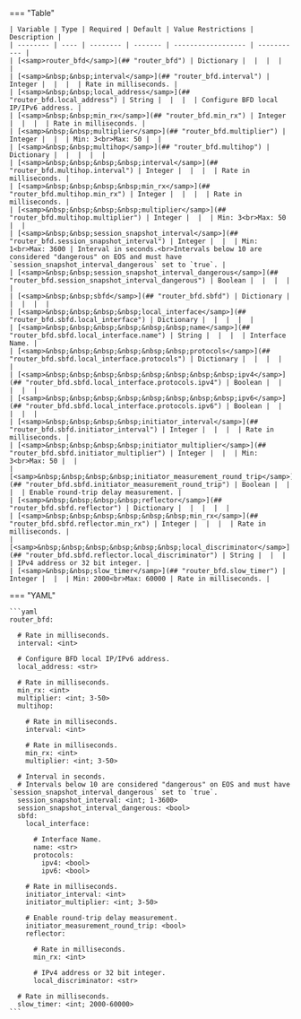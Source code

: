 <!--
  ~ Copyright (c) 2024 Arista Networks, Inc.
  ~ Use of this source code is governed by the Apache License 2.0
  ~ that can be found in the LICENSE file.
  -->
=== "Table"

    | Variable | Type | Required | Default | Value Restrictions | Description |
    | -------- | ---- | -------- | ------- | ------------------ | ----------- |
    | [<samp>router_bfd</samp>](## "router_bfd") | Dictionary |  |  |  |  |
    | [<samp>&nbsp;&nbsp;interval</samp>](## "router_bfd.interval") | Integer |  |  |  | Rate in milliseconds. |
    | [<samp>&nbsp;&nbsp;local_address</samp>](## "router_bfd.local_address") | String |  |  |  | Configure BFD local IP/IPv6 address. |
    | [<samp>&nbsp;&nbsp;min_rx</samp>](## "router_bfd.min_rx") | Integer |  |  |  | Rate in milliseconds. |
    | [<samp>&nbsp;&nbsp;multiplier</samp>](## "router_bfd.multiplier") | Integer |  |  | Min: 3<br>Max: 50 |  |
    | [<samp>&nbsp;&nbsp;multihop</samp>](## "router_bfd.multihop") | Dictionary |  |  |  |  |
    | [<samp>&nbsp;&nbsp;&nbsp;&nbsp;interval</samp>](## "router_bfd.multihop.interval") | Integer |  |  |  | Rate in milliseconds. |
    | [<samp>&nbsp;&nbsp;&nbsp;&nbsp;min_rx</samp>](## "router_bfd.multihop.min_rx") | Integer |  |  |  | Rate in milliseconds. |
    | [<samp>&nbsp;&nbsp;&nbsp;&nbsp;multiplier</samp>](## "router_bfd.multihop.multiplier") | Integer |  |  | Min: 3<br>Max: 50 |  |
    | [<samp>&nbsp;&nbsp;session_snapshot_interval</samp>](## "router_bfd.session_snapshot_interval") | Integer |  |  | Min: 1<br>Max: 3600 | Interval in seconds.<br>Intervals below 10 are considered "dangerous" on EOS and must have `session_snapshot_interval_dangerous` set to `true`. |
    | [<samp>&nbsp;&nbsp;session_snapshot_interval_dangerous</samp>](## "router_bfd.session_snapshot_interval_dangerous") | Boolean |  |  |  |  |
    | [<samp>&nbsp;&nbsp;sbfd</samp>](## "router_bfd.sbfd") | Dictionary |  |  |  |  |
    | [<samp>&nbsp;&nbsp;&nbsp;&nbsp;local_interface</samp>](## "router_bfd.sbfd.local_interface") | Dictionary |  |  |  |  |
    | [<samp>&nbsp;&nbsp;&nbsp;&nbsp;&nbsp;&nbsp;name</samp>](## "router_bfd.sbfd.local_interface.name") | String |  |  |  | Interface Name. |
    | [<samp>&nbsp;&nbsp;&nbsp;&nbsp;&nbsp;&nbsp;protocols</samp>](## "router_bfd.sbfd.local_interface.protocols") | Dictionary |  |  |  |  |
    | [<samp>&nbsp;&nbsp;&nbsp;&nbsp;&nbsp;&nbsp;&nbsp;&nbsp;ipv4</samp>](## "router_bfd.sbfd.local_interface.protocols.ipv4") | Boolean |  |  |  |  |
    | [<samp>&nbsp;&nbsp;&nbsp;&nbsp;&nbsp;&nbsp;&nbsp;&nbsp;ipv6</samp>](## "router_bfd.sbfd.local_interface.protocols.ipv6") | Boolean |  |  |  |  |
    | [<samp>&nbsp;&nbsp;&nbsp;&nbsp;initiator_interval</samp>](## "router_bfd.sbfd.initiator_interval") | Integer |  |  |  | Rate in milliseconds. |
    | [<samp>&nbsp;&nbsp;&nbsp;&nbsp;initiator_multiplier</samp>](## "router_bfd.sbfd.initiator_multiplier") | Integer |  |  | Min: 3<br>Max: 50 |  |
    | [<samp>&nbsp;&nbsp;&nbsp;&nbsp;initiator_measurement_round_trip</samp>](## "router_bfd.sbfd.initiator_measurement_round_trip") | Boolean |  |  |  | Enable round-trip delay measurement. |
    | [<samp>&nbsp;&nbsp;&nbsp;&nbsp;reflector</samp>](## "router_bfd.sbfd.reflector") | Dictionary |  |  |  |  |
    | [<samp>&nbsp;&nbsp;&nbsp;&nbsp;&nbsp;&nbsp;min_rx</samp>](## "router_bfd.sbfd.reflector.min_rx") | Integer |  |  |  | Rate in milliseconds. |
    | [<samp>&nbsp;&nbsp;&nbsp;&nbsp;&nbsp;&nbsp;local_discriminator</samp>](## "router_bfd.sbfd.reflector.local_discriminator") | String |  |  |  | IPv4 address or 32 bit integer. |
    | [<samp>&nbsp;&nbsp;slow_timer</samp>](## "router_bfd.slow_timer") | Integer |  |  | Min: 2000<br>Max: 60000 | Rate in milliseconds. |

=== "YAML"

    ```yaml
    router_bfd:

      # Rate in milliseconds.
      interval: <int>

      # Configure BFD local IP/IPv6 address.
      local_address: <str>

      # Rate in milliseconds.
      min_rx: <int>
      multiplier: <int; 3-50>
      multihop:

        # Rate in milliseconds.
        interval: <int>

        # Rate in milliseconds.
        min_rx: <int>
        multiplier: <int; 3-50>

      # Interval in seconds.
      # Intervals below 10 are considered "dangerous" on EOS and must have `session_snapshot_interval_dangerous` set to `true`.
      session_snapshot_interval: <int; 1-3600>
      session_snapshot_interval_dangerous: <bool>
      sbfd:
        local_interface:

          # Interface Name.
          name: <str>
          protocols:
            ipv4: <bool>
            ipv6: <bool>

        # Rate in milliseconds.
        initiator_interval: <int>
        initiator_multiplier: <int; 3-50>

        # Enable round-trip delay measurement.
        initiator_measurement_round_trip: <bool>
        reflector:

          # Rate in milliseconds.
          min_rx: <int>

          # IPv4 address or 32 bit integer.
          local_discriminator: <str>

      # Rate in milliseconds.
      slow_timer: <int; 2000-60000>
    ```

